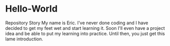 # Hello-World
Repository Story
My name is Eric. I've never done coding and I have decided to get my feet wet and start learning it. 
Soon I'll even have a project idea and be able to put my learning into practice.
Until then, you just get this lame introduction.
